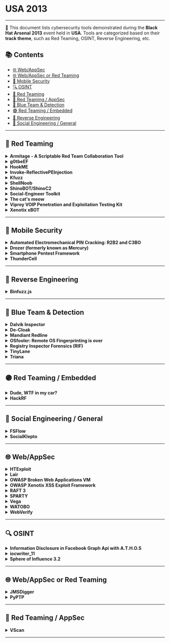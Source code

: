 # USA 2013
---
📍 This document lists cybersecurity tools demonstrated during the **Black Hat Arsenal 2013** event held in **USA**.
Tools are categorized based on their **track theme**, such as Red Teaming, OSINT, Reverse Engineering, etc.

## 📚 Contents
- [🌐 Web/AppSec](#🌐-webappsec)
- [🌐 Web/AppSec or Red Teaming](#🌐-webappsec-or-red-teaming)
- [📱 Mobile Security](#📱-mobile-security)
- [🔍 OSINT](#🔍-osint)
- [🔴 Red Teaming](#🔴-red-teaming)
- [🔴 Red Teaming / AppSec](#🔴-red-teaming-appsec)
- [🔵 Blue Team & Detection](#🔵-blue-team-detection)
- [🟣 Red Teaming / Embedded](#🟣-red-teaming-embedded)
- [🧠 Reverse Engineering](#🧠-reverse-engineering)
- [🧠 Social Engineering / General](#🧠-social-engineering-general)
---
## 🔴 Red Teaming
<details><summary><strong>Armitage - A Scriptable Red Team Collaboration Tool</strong></summary>

![USA 2013](https://img.shields.io/badge/USA%202013-black) ![Category: 🔴 Red Teaming](https://img.shields.io/badge/Category:%20🔴%20Red%20Teaming-red) ![Raphael Mudge](https://img.shields.io/badge/Raphael%20Mudge-informational)

🔗 **Link:** [Armitage - A Scriptable Red Team Collaboration Tool](https://github.com/xxgrunge/armitage)  
📝 **Description:** Armitage is a scriptable red team collaboration tool built on top of the Metasploit Framework. Through its programming language, Cortana, it's possible to integrate outside tools into Armitage's workflow and make them available in a team friendly way. This demonstration will introduce Armitage's collaboration features and highlight Cortana's improved abilities to integrate tools into Armitage's collaboration architecture.

</details>

<details><summary><strong>g0tbeEF</strong></summary>

![USA 2013](https://img.shields.io/badge/USA%202013-black) ![Category: 🔴 Red Teaming](https://img.shields.io/badge/Category:%20🔴%20Red%20Teaming-red) ![Taylor Pennington](https://img.shields.io/badge/Taylor%20Pennington-informational)

🔗 **Link:** Not Available  
📝 **Description:** Multi-threaded Python based ARP Poisoning with an Asynchronous Queue using IPTables and QUEUE deigned to capture HTTP traffic and inject a BeEF hook.

</details>

<details><summary><strong>HookME</strong></summary>

![USA 2013](https://img.shields.io/badge/USA%202013-black) ![Category: 🔴 Red Teaming](https://img.shields.io/badge/Category:%20🔴%20Red%20Teaming-red) ![Manuel Fernandez](https://img.shields.io/badge/Manuel%20Fernandez-informational)

🔗 **Link:** [HookME](https://github.com/myedibleenso/tweet-gender/blob/master/tweets_by_gender.txt)  
📝 **Description:** HookME is a software designed for intercepting communications by hooking the desired process and hooking the API calls for sending and receiving network data. HookMe provides a nice graphic user interface allowing you to change the packet content in real time, dropping or forwarding the packet. It also has a python system plugin to extend the HookMe functionality.

</details>

<details><summary><strong>Invoke-ReflectivePEInjection</strong></summary>

![USA 2013](https://img.shields.io/badge/USA%202013-black) ![Category: 🔴 Red Teaming](https://img.shields.io/badge/Category:%20🔴%20Red%20Teaming-red) ![Joe Bialek](https://img.shields.io/badge/Joe%20Bialek-informational)

🔗 **Link:** [Invoke-ReflectivePEInjection](https://github.com/EmpireProject/Empire/blob/master/data/module_source/code_execution/Invoke-ReflectivePEInjection.ps1)  
📝 **Description:** PowerShell is a powerful scripting language which has the capability to run scripts on remote systems without writing to disk.

</details>

<details><summary><strong>Kfuzz</strong></summary>

![USA 2013](https://img.shields.io/badge/USA%202013-black) ![Category: 🔴 Red Teaming](https://img.shields.io/badge/Category:%20🔴%20Red%20Teaming-red) ![Matthew Bergin](https://img.shields.io/badge/Matthew%20Bergin-informational)

🔗 **Link:** Not Available  
📝 **Description:** Kfuzz was my take on kernel level device driver fuzzing with Python. I used Python's ctypes module to interact with the OS kernel and from there manage memory and make subsequent calls to the driver loaded into the kernel.

</details>

<details><summary><strong>ShellNoob</strong></summary>

![USA 2013](https://img.shields.io/badge/USA%202013-black) ![Category: 🔴 Red Teaming](https://img.shields.io/badge/Category:%20🔴%20Red%20Teaming-red) ![Yanick Fratantonio](https://img.shields.io/badge/Yanick%20Fratantonio-informational)

🔗 **Link:** [ShellNoob](https://github.com/reyammer)  
📝 **Description:** Writing shellcode is usually really fun, but some parts are boring, error-prone, and insanely difficult to debug without the proper arsenal. ShellNoob is a tool that eases the writing and debugging of shellcode by taking care of all the parts that even a noob could do, and leaving only the fun part for the artist.

</details>

<details><summary><strong>ShinoBOT/ShinoC2</strong></summary>

![USA 2013](https://img.shields.io/badge/USA%202013-black) ![Category: 🔴 Red Teaming](https://img.shields.io/badge/Category:%20🔴%20Red%20Teaming-red) ![Shota Shinogi](https://img.shields.io/badge/Shota%20Shinogi-informational)

🔗 **Link:** Not Available  
📝 **Description:** A RAT (remote administration tool) and C2 (command/control) server for measuring a target company may or may not provide enough insight, especially when simulating a highly focused attack. After launching the RAT, control will be established by C2 server. The attacker can then do everything from the C2 server.

</details>

<details><summary><strong>Social-Engineer Toolkit</strong></summary>

![USA 2013](https://img.shields.io/badge/USA%202013-black) ![Category: 🔴 Red Teaming](https://img.shields.io/badge/Category:%20🔴%20Red%20Teaming-red) ![David Kennedy](https://img.shields.io/badge/David%20Kennedy-informational)

🔗 **Link:** [Social-Engineer Toolkit](https://github.com/trustedsec/social-engineer-toolkit)  
📝 **Description:** Let's take a deep dive into the newest and brand spanking new of the Social-Engineer Toolkit (SET). This talk will demonstrate the effectiveness of targeted attacks and how easy it is to circumvent today's technology effortlessly. Learn from the creator of SET and the most effective way to perform targeted attacks.

</details>

<details><summary><strong>The cat's meow</strong></summary>

![USA 2013](https://img.shields.io/badge/USA%202013-black) ![Category: 🔴 Red Teaming](https://img.shields.io/badge/Category:%20🔴%20Red%20Teaming-red) ![Taylor Pennington](https://img.shields.io/badge/Taylor%20Pennington-informational)

🔗 **Link:** [The cat's meow](https://github.com/nabeelvalley/link-book)  
📝 **Description:** The Cat's Meow is a tool used during our penetration testing which analyzes the most common password scheme seen during our decoding and decryption stage of post exploitation. The tool reads in a password list of already obtained cleartext passwords and produces the most commonly seen Hashcat Masks which can then in turn be used to more quickly reverse other passwords.

</details>

<details><summary><strong>Viproy VOIP Penetration and Exploitation Testing Kit</strong></summary>

![USA 2013](https://img.shields.io/badge/USA%202013-black) ![Category: 🔴 Red Teaming](https://img.shields.io/badge/Category:%20🔴%20Red%20Teaming-red) ![Fatih Ozavci](https://img.shields.io/badge/Fatih%20Ozavci-informational)

🔗 **Link:** [Viproy VOIP Penetration and Exploitation Testing Kit](https://github.com/pwnwiki/q/blob/master/modules/auxiliary/scanner/sip/vsipinvite.rb)  
📝 **Description:** Viproy VOIP Pen-Test Kit is developed to improve quality of SIP Penetration Tests. It provides authentication feature that helps to create simple tests. It includes 7 different modules with authentication support: options tester, brute forcer, enumerator, invite tester, trust analyzer, proxy and registration tester. All attacks could perform before and after authentication to fuzz SIP services and value added services.

</details>

<details><summary><strong>Xenotix xBOT</strong></summary>

![USA 2013](https://img.shields.io/badge/USA%202013-black) ![Category: 🔴 Red Teaming](https://img.shields.io/badge/Category:%20🔴%20Red%20Teaming-red) ![Ajin Abraham](https://img.shields.io/badge/Ajin%20Abraham-informational)

🔗 **Link:** [Xenotix xBOT](https://github.com/ajinabraham/Xenotix-xBOT)  
📝 **Description:** Xenotix xBOT is a powerful cross platform (Linux,Windows,Mac) bot written in Python that uses certain Google Services as Command & Control Center for the botnet. The bot works flawlessly with a single requirement of a decent internet connection. The xBOT's communication is encrypted as it uses Google's own SSL connection and is nowhere affected by any firewalls or your ISP's tricky network configurations.

</details>

---
## 📱 Mobile Security
<details><summary><strong>Automated Electromechanical PIN Cracking: R2B2 and C3BO</strong></summary>

![USA 2013](https://img.shields.io/badge/USA%202013-black) ![Category: 📱 Mobile Security](https://img.shields.io/badge/Category:%20📱%20Mobile%20Security-yellow) ![Justin Engler](https://img.shields.io/badge/Justin%20Engler-informational)

🔗 **Link:** Not Available  
📝 **Description:** Password and PIN systems are often encountered on mobile devices.  A software approach to cracking these systems is often the simplest, but in some cases a pen tester or forensic investigator may have no better option than to start pushing buttons.

</details>

<details><summary><strong>Drozer (formerly known as Mercury)</strong></summary>

![USA 2013](https://img.shields.io/badge/USA%202013-black) ![Category: 📱 Mobile Security](https://img.shields.io/badge/Category:%20📱%20Mobile%20Security-yellow) ![Tyrone Erasmus](https://img.shields.io/badge/Tyrone%20Erasmus-informational) ![Daniel Bradberry](https://img.shields.io/badge/Daniel%20Bradberry-informational)

🔗 **Link:** [Drozer (formerly known as Mercury)](https://github.com/ad-si/RosettaGit/blob/master/content/drafts/textonyms_wordlist.md)  
📝 **Description:** Drozer, previously known as Mercury, is the de facto tool for vulnerability-hunting on Android phones and in marketplace apps. In these demonstrations we are launching the new version of Drozer: one that has been extended to be a full-on, open-source exploitation framework for Android.

</details>

<details><summary><strong>Smartphone Pentest Framework</strong></summary>

![USA 2013](https://img.shields.io/badge/USA%202013-black) ![Category: 📱 Mobile Security](https://img.shields.io/badge/Category:%20📱%20Mobile%20Security-yellow) ![Georgia Weidman](https://img.shields.io/badge/Georgia%20Weidman-informational)

🔗 **Link:** [Smartphone Pentest Framework](https://github.com/georgiaw)  
📝 **Description:** As smartphones enter the workplace, sharing the network and accessing sensitive data, it is crucial to be able to assess the security posture of these devices in much the same way we perform penetration tests on workstations and servers. However, smartphones have unique attack vectors that are not currently covered by available industry tools. The smartphone penetration testing framework, the result of a DARPA Cyber Fast Track project, aims to provide an open source toolkit that addresses the many facets of assessing the security posture of these devices. We will look at the functionality of the framework including information gathering, exploitation, social engineering, and post exploitation through both a traditional IP network and through the mobile modem, showing how this framework can be leveraged by security teams and penetration testers to gain an understanding of the security posture of the smartphones in an organization. SPF can be used as a pivot to gain access to an internal network, gaining access to additional vulnerabilities. SPF can be used to bypass filtering, using SMS to control an exploited internal system. Demonstrations of SPF functionality will be shown.

</details>

<details><summary><strong>ThunderCell</strong></summary>

![USA 2013](https://img.shields.io/badge/USA%202013-black) ![Category: 📱 Mobile Security](https://img.shields.io/badge/Category:%20📱%20Mobile%20Security-yellow) ![Georgia Weidman](https://img.shields.io/badge/Georgia%20Weidman-informational)

🔗 **Link:** Not Available  
📝 **Description:** ThunderCell is a new all encompassing mobile security distribution providing the most comprehensive toolset for mobile vulnerability research, exploitation, forensics, and application auditing. The included tools span multiple mobile platforms including Android, iPhone, Windows Phone, BlackBerry, and Software Defined Radio, among others. Created and maintained by mobile researchers, ThunderCell is developed with mobile security practitioners in mind, with everything you need for your next engagement, class, or research project.

</details>

---
## 🧠 Reverse Engineering
<details><summary><strong>Binfuzz.js</strong></summary>

![USA 2013](https://img.shields.io/badge/USA%202013-black) ![Category: 🧠 Reverse Engineering](https://img.shields.io/badge/Category:%20🧠%20Reverse%20Engineering-orange) ![Artem Dinaburg](https://img.shields.io/badge/Artem%20Dinaburg-informational)

🔗 **Link:** [Binfuzz.js](https://github.com/artemdinaburg/binfuzz)  
📝 **Description:** Binfuzz.js is a library for fuzzing structured binary data in JavaScript. Structured binary data is data that can be easily represented by one or more C structures: it is composed of fixed size fields and any variable length fields are counted by another structure member. Numerous network and file formats are structured binary data, including SSL, DNS, and most image formats. Things that aren't structured binary data include languages (such as HTML or JavaScript) or text-based protocols (such as HTTP) or text-based file formats (such as PDF). A live example will be shown using Binfuzz.js to generate Windows ICO files to stress a browser's icon parsing and display code. ICO is a complex format that contains images of different sizes for optimal display based on context. Binfuzz.js will try generating edge cases such as an icon with 0xFFFF images of size 0xFFFFFFFF by 0xFFFFFFF, and cases such as saying that there are 128 images but only supplying data for one, among many other permutations. It is the author's hope that others will extend binfuzz.js for other use cases.

</details>

---
## 🔵 Blue Team & Detection
<details><summary><strong>Dalvik Inspector</strong></summary>

![USA 2013](https://img.shields.io/badge/USA%202013-black) ![Category: 🔵 Blue Team & Detection](https://img.shields.io/badge/Category:%20🔵%20Blue%20Team%20&%20Detection-cyan) ![Joe Sylve](https://img.shields.io/badge/Joe%20Sylve-informational)

🔗 **Link:** [Dalvik Inspector](https://github.com/volatilityfoundation/volatility/wiki/Volatility-Documentation-Project/422845b0a6e3df3a136cd2b1d18441d5b200bba1)  
📝 **Description:** Dalvik is the process Virtual Machine used by Android that powers all non-native applications used on Android devices. Through Dalvik memory analysis, a wealth of insight can be gained into the workings of a running application, including all instantiated objects (classes) and the variables, methods, and other per-instance class information. Analysis of structures at this level will allow investigators to see internal application-level state in its ânativeâ form. This is an important evolution in state of cutting edge memory forensics, which allows the investigator to move above the kernel level and see higher-level structures in readable form and with broad context.

</details>

<details><summary><strong>De-Cloak</strong></summary>

![USA 2013](https://img.shields.io/badge/USA%202013-black) ![Category: 🔵 Blue Team & Detection](https://img.shields.io/badge/Category:%20🔵%20Blue%20Team%20&%20Detection-cyan) ![Darren Manners](https://img.shields.io/badge/Darren%20Manners-informational)

🔗 **Link:** [De-Cloak](https://github.com/yangjiheng/3DGS_and_Beyond_Docs/blob/main/README.md)  
📝 **Description:** De-Cloak is designed to extract HTTP user agents from PCAP files and store known user agents in a database. Hackers often hide wget or http requests by using known user agents. However, if we change our own user agents (perhaps via a GPO) we can start to investigate what starts to stand out. Simple but effective.

</details>

<details><summary><strong>Mandiant Redline</strong></summary>

![USA 2013](https://img.shields.io/badge/USA%202013-black) ![Category: 🔵 Blue Team & Detection](https://img.shields.io/badge/Category:%20🔵%20Blue%20Team%20&%20Detection-cyan) ![Theodore Wilson](https://img.shields.io/badge/Theodore%20Wilson-informational)

🔗 **Link:** [Mandiant Redline](https://github.com/kbharathala/goldmanquantquest/blob/master/keywordTok.csv)  
📝 **Description:** Redline, Mandiantâs premier free tool, provides host investigative capabilities to users to find signs of malicious activity through memory and file analysis, and the development of a threat assessment profile.  With Redline, users can:

</details>

<details><summary><strong>OSfooler: Remote OS Fingerprinting is over</strong></summary>

![USA 2013](https://img.shields.io/badge/USA%202013-black) ![Category: 🔵 Blue Team & Detection](https://img.shields.io/badge/Category:%20🔵%20Blue%20Team%20&%20Detection-cyan) ![Jaime Sanchez](https://img.shields.io/badge/Jaime%20Sanchez-informational)

🔗 **Link:** [OSfooler: Remote OS Fingerprinting is over](https://github.com/segofensiva/OSfooler-ng)  
📝 **Description:** Using commercial tools to secure your network is recommended, but it is necessary to be one step further to keep the system secure. With this technique you can give that step in order defend your servers against the first phase of all attacks Fingerprinting. This is done by intercepting all traffic that your box is sending in order to camouflage and modify in real time the flags in TCP/IP packets that discover your system.

</details>

<details><summary><strong>Registry Inspector Forensics (RIF)</strong></summary>

![USA 2013](https://img.shields.io/badge/USA%202013-black) ![Category: 🔵 Blue Team & Detection](https://img.shields.io/badge/Category:%20🔵%20Blue%20Team%20&%20Detection-cyan) ![Lodovico Marziale](https://img.shields.io/badge/Lodovico%20Marziale-informational)

🔗 **Link:** Not Available  
📝 **Description:** Registry Inspector Forensics (RIF), based on the widely used Registry Decoder, is a powerful registry forensics platform. It features the ability to acquire and analyze numerous registry hives simultaneously, intelligent search, a plugin-based architecture, both GUI and full command line support and the ability to parse and analyze memory-resident hive files including the volatile hives. This functionality is perfectly suited for forensic investigations, malware analysis, and incident response scenarios. The project is free and open source and under active development.

</details>

<details><summary><strong>TinyLane</strong></summary>

![USA 2013](https://img.shields.io/badge/USA%202013-black) ![Category: 🔵 Blue Team & Detection](https://img.shields.io/badge/Category:%20🔵%20Blue%20Team%20&%20Detection-cyan) ![Rob Bathurst](https://img.shields.io/badge/Rob%20Bathurst-informational)

🔗 **Link:** Not Available  
📝 **Description:** The TinyLANEâ¢ is a small mobile encryption device developed by Peak Security, Inc. to allow individuals and businesses to create instant AES256 point-to-point tunnels between two or more TinyLANEs utilizing individual keys for each connection. The TinyLANEâ¢ is capable of functioning on most hardware platforms including ARM, x86, and 64-bit based processors in addition to throughput at near line speed on most connects up to 10 Gigabit.

</details>

<details><summary><strong>Triana</strong></summary>

![USA 2013](https://img.shields.io/badge/USA%202013-black) ![Category: 🔵 Blue Team & Detection](https://img.shields.io/badge/Category:%20🔵%20Blue%20Team%20&%20Detection-cyan) ![Juan Garrido](https://img.shields.io/badge/Juan%20Garrido-informational)

🔗 **Link:** [Triana](https://github.com/gayanvoice/top-github-users/blob/main/markdown/public_contributions/chile.md?plain=1)  
📝 **Description:** I am going to be presenting a new tool for analysing malware or possible threats in certain scenarios where the malware is not accessible or, because legal requirements, it's not possible to provide access to the files to the researchers. This is also a good starting point for newcomers and well-established forensic and malware researchers who want to quickly analise possible threats.

</details>

---
## 🟣 Red Teaming / Embedded
<details><summary><strong>Dude, WTF in my car?</strong></summary>

![USA 2013](https://img.shields.io/badge/USA%202013-black) ![Category: 🟣 Red Teaming / Embedded](https://img.shields.io/badge/Category:%20🟣%20Red%20Teaming%20/%20Embedded-purple) ![Alberto Garcia Illera](https://img.shields.io/badge/Alberto%20Garcia%20Illera-informational) ![Javier Vazquez Vidal](https://img.shields.io/badge/Javier%20Vazquez%20Vidal-informational)

🔗 **Link:** [Dude, WTF in my car?](https://github.com/fjvva/ecu-tool)  
📝 **Description:** The car ECU tuning market is weird. There is little help from people already in it, and most of the equipment is expensive. Well, not anymore!

</details>

<details><summary><strong>HackRF</strong></summary>

![USA 2013](https://img.shields.io/badge/USA%202013-black) ![Category: 🟣 Red Teaming / Embedded](https://img.shields.io/badge/Category:%20🟣%20Red%20Teaming%20/%20Embedded-purple) ![Michael Ossmann](https://img.shields.io/badge/Michael%20Ossmann-informational) ![Jared Boone](https://img.shields.io/badge/Jared%20Boone-informational)

🔗 **Link:** [HackRF](https://github.com/mossmann/hackrf/blob/master/firmware/hackrf-common.cmake)  
📝 **Description:** The HackRF project is developing an open source hardware design for a low cost Software Defined Radio (SDR) transceiver platform.  SDR technology allows a single piece of equipment to implement virtually any wireless technology (Bluetooth, GSM, ZigBee, etc.), and we hope the availability of a low cost SDR platform will revolutionize wireless communication security research and development throughout the information security community.  Having distributed hundreds of beta units (HackRF Jawbreaker) and soliciting feedback, Black Hat Arsenal Tools USA 2013 is the first chance to see the next generation hardware design in person.

</details>

---
## 🧠 Social Engineering / General
<details><summary><strong>FSFlow</strong></summary>

![USA 2013](https://img.shields.io/badge/USA%202013-black) ![Category: 🧠 Social Engineering / General](https://img.shields.io/badge/Category:%20🧠%20Social%20Engineering%20/%20General-pink) ![Pat McCoy](https://img.shields.io/badge/Pat%20McCoy-informational)

🔗 **Link:** Not Available  
📝 **Description:** FSFlow is a social engineering telemarketer-style call flow application. A call flow guides the social engineer during the call to their target, providing step by step talking points, quick logging of target responses, and an easy way to track pieces of information gained during the call. XML-Based call flows allow anyone to create the a flow and share it with others so they can reproduce the attack.

</details>

<details><summary><strong>SocialKlepto</strong></summary>

![USA 2013](https://img.shields.io/badge/USA%202013-black) ![Category: 🧠 Social Engineering / General](https://img.shields.io/badge/Category:%20🧠%20Social%20Engineering%20/%20General-pink) ![Jason Ding](https://img.shields.io/badge/Jason%20Ding-informational)

🔗 **Link:** Not Available  
📝 **Description:** We will demonstrate two tools, which one can launch effective social attacks to conduct corporate espionage, and the other one can defend users from such attacks.

</details>

---
## 🌐 Web/AppSec
<details><summary><strong>HTExploit</strong></summary>

![USA 2013](https://img.shields.io/badge/USA%202013-black) ![Category: 🌐 Web/AppSec](https://img.shields.io/badge/Category:%20🌐%20Web/AppSec-blue) ![Matias Katz](https://img.shields.io/badge/Matias%20Katz-informational)

🔗 **Link:** [HTExploit](https://github.com/Seabreg/htexploit)  
📝 **Description:** HTExploit is an open-source tool written in Python that exploits a weakness in the way that htaccess files can be configured to protect a web directory with an authentication process. By using this tool anyone would be able to list the contents of a directory protected this way, bypassing the authentication process.

</details>

<details><summary><strong>Lair</strong></summary>

![USA 2013](https://img.shields.io/badge/USA%202013-black) ![Category: 🌐 Web/AppSec](https://img.shields.io/badge/Category:%20🌐%20Web/AppSec-blue) ![Tom Steele](https://img.shields.io/badge/Tom%20Steele-informational)

🔗 **Link:** [Lair](https://github.com/lair-framework/lair)  
📝 **Description:** Lair is an open-source project developed for and by pentesters. Built on Meteor and Node.js with a dash of Python, Lair is a web application that normalizes, centralizes, and manages diverse test data from a number of common tools including Nmap, Nessus, Nexpose, and Burp. Unlike existing alternatives, Lair encourages team-based collaboration by automatically pushing updates to team members in real time. Paired with itâs workflow and documentation management, Lair offers a single solution for performing a detailed, thorough penetration test individually or as a team in a manner that has not been done before.

</details>

<details><summary><strong>OWASP Broken Web Applications VM</strong></summary>

![USA 2013](https://img.shields.io/badge/USA%202013-black) ![Category: 🌐 Web/AppSec](https://img.shields.io/badge/Category:%20🌐%20Web/AppSec-blue) ![Chuck Willis](https://img.shields.io/badge/Chuck%20Willis-informational)

🔗 **Link:** [OWASP Broken Web Applications VM](https://github.com/chuckfw/owaspbwa)  
📝 **Description:** The Open Web Application Security Project (OWASP) Broken Web Applications project (www.owaspbwa.org) provides a free and open source virtual machine loaded with web applications containing security vulnerabilities.  This session will showcase the project VM and exhibit how it can be used for training, testing, and experimentation by people in a variety of roles.

</details>

<details><summary><strong>OWASP Xenotix XSS Exploit Framework</strong></summary>

![USA 2013](https://img.shields.io/badge/USA%202013-black) ![Category: 🌐 Web/AppSec](https://img.shields.io/badge/Category:%20🌐%20Web/AppSec-blue) ![Ajin Abraham](https://img.shields.io/badge/Ajin%20Abraham-informational)

🔗 **Link:** [OWASP Xenotix XSS Exploit Framework](https://github.com/ajinabraham/OWASP-Xenotix-XSS-Exploit-Framework)  
📝 **Description:** Xenotix XSS Exploit Framework is a penetration testing tool to detect and exploit XSS vulnerabilities in Web Applications. It is basically a payload list based XSS Scanner and XSS Exploitation kit and has has the world's second largest XSS Payload list. It provides a penetration tester the ability to test all the XSS payloads available in the payload list against a web application to test for XSS vulnerabilities. The tool supports both manual mode and automated time sharing based test modes. The exploitation framework in the tool includes a XSS encoder, a victim side XSS keystroke logger, an Executable Drive-by downloader and a XSS Reverse Shell. These exploitation tools will help the penetration tester to create proof of concept attacks on vulnerable web applications during the creation of a penetration test report.

</details>

<details><summary><strong>RAFT 3</strong></summary>

![USA 2013](https://img.shields.io/badge/USA%202013-black) ![Category: 🌐 Web/AppSec](https://img.shields.io/badge/Category:%20🌐%20Web/AppSec-blue) ![Gregory Fleischer](https://img.shields.io/badge/Gregory%20Fleischer-informational) ![Nathan Hamiel](https://img.shields.io/badge/Nathan%20Hamiel-informational)

🔗 **Link:** [RAFT 3](https://github.com/Averroes/raft)  
📝 **Description:** RAFT (Response Analysis and Further Testing) is an open source Python tool designed to assist with web application assessments.

</details>

<details><summary><strong>SPARTY</strong></summary>

![USA 2013](https://img.shields.io/badge/USA%202013-black) ![Category: 🌐 Web/AppSec](https://img.shields.io/badge/Category:%20🌐%20Web/AppSec-blue) ![Aditya K Sood](https://img.shields.io/badge/Aditya%20K%20Sood-informational)

🔗 **Link:** [SPARTY](https://github.com/0xdevalias/sparty)  
📝 **Description:** Sparty is an open source tool written in python to audit web applications using sharepoint and frontpage architecture. The motivation behind this tool is to provide an easy and robust way to scrutinize the security configurations of sharepoint and frontpage based web applications. Due to the complex nature of these web administration software, it is required to have a simple and efficient tool that gathers information, check access permissions, dump critical information from default files and perform automated exploitation if security risks are identified.  A number of automated scanners fall short of this and Sparty is a solution to that .  In the first release, Sparty is capable of performing following tasks:

</details>

<details><summary><strong>Vega</strong></summary>

![USA 2013](https://img.shields.io/badge/USA%202013-black) ![Category: 🌐 Web/AppSec](https://img.shields.io/badge/Category:%20🌐%20Web/AppSec-blue) ![David Mirza Ahmad](https://img.shields.io/badge/David%20Mirza%20Ahmad-informational)

🔗 **Link:** [Vega](https://github.com/dma)  
📝 **Description:** We will be exhibiting Vega 1.0.

</details>

<details><summary><strong>WATOBO</strong></summary>

![USA 2013](https://img.shields.io/badge/USA%202013-black) ![Category: 🌐 Web/AppSec](https://img.shields.io/badge/Category:%20🌐%20Web/AppSec-blue) ![Andreas Schmidt](https://img.shields.io/badge/Andreas%20Schmidt-informational)

🔗 **Link:** [WATOBO](https://github.com/siberas/watobo/blob/master/TODO.md)  
📝 **Description:** WATOBO is a security tool for web applications. It is intended to enable security professionals to perform efficient (semi-automated) web application security audits.

</details>

<details><summary><strong>WebVerify</strong></summary>

![USA 2013](https://img.shields.io/badge/USA%202013-black) ![Category: 🌐 Web/AppSec](https://img.shields.io/badge/Category:%20🌐%20Web/AppSec-blue) ![Luis Antonio Rosales Marco](https://img.shields.io/badge/Luis%20Antonio%20Rosales%20Marco-informational)

🔗 **Link:** [WebVerify](https://gist.github.com/1aN0rmus/b7c70706b4b2eaa0070c)  
📝 **Description:** WebVerify is a tool that aims to help in the recognition, vulnerability scanning and search patterns based on its own database. Unlike other tools, WebVerify first recognizes whether the target is a CMS to run other exploits... among its other advantages, WebVerify also provides command scripts to perform common WAF bypass techniques.

</details>

---
## 🔍 OSINT
<details><summary><strong>Information Disclosure in Facebook Graph Api with A.T.H.O.S</strong></summary>

![USA 2013](https://img.shields.io/badge/USA%202013-black) ![Category: 🔍 OSINT](https://img.shields.io/badge/Category:%20🔍%20OSINT-lightgrey) ![Michael Hudson](https://img.shields.io/badge/Michael%20Hudson-informational)

🔗 **Link:** [Information Disclosure in Facebook Graph Api with A.T.H.O.S](https://github.com/mjag7682/NLP-of-StockTwits-data-for-predicting-stocks/blob/master/FinALBERT_Pre_training.ipynb?short_path=f2e716b)  
📝 **Description:** The Graph API is the primary way that data is retrieved or posted to Facebook. The Getting Started Guide contains an overview of the basics of the API, walks you through using the Graph API Explorer, shows you how names work, how permissions work, what connections are and puts it all together so the rest of this reference make sense.

</details>

<details><summary><strong>iocwriter_11</strong></summary>

![USA 2013](https://img.shields.io/badge/USA%202013-black) ![Category: 🔍 OSINT](https://img.shields.io/badge/Category:%20🔍%20OSINT-lightgrey) ![William Gibb](https://img.shields.io/badge/William%20Gibb-informational)

🔗 **Link:** [iocwriter_11](https://github.com/TakahiroHaruyama/TakahiroHaruyama.github.io/blob/master/index.html)  
📝 **Description:** With the impending release of the OpenIOC 1.1 format for sharing threat intelligence, Mandiant will be releasing a set of open source tools for creating and manipulating OpenIOC objects and moving data in and out of the OpenIOC format.

</details>

<details><summary><strong>Sphere of Influence 3.2</strong></summary>

![USA 2013](https://img.shields.io/badge/USA%202013-black) ![Category: 🔍 OSINT](https://img.shields.io/badge/Category:%20🔍%20OSINT-lightgrey) ![Darren Manners](https://img.shields.io/badge/Darren%20Manners-informational)

🔗 **Link:** [Sphere of Influence 3.2](https://github.com/Beliavsky/Fortran-code-on-GitHub)  
📝 **Description:** The purpose of sphere of influence was to address the shortcomings of visualizations with regards to a tactical awareness. The IP address-to-geographical location and organization was designed to aid in the removal of false positives.  It also provides details about location, latitude/longitude and organizational information.  It addressed the fact that the majority of attacks were coming from the United States and China or from countries with high levels of broadband access.

</details>

---
## 🌐 Web/AppSec or Red Teaming
<details><summary><strong>JMSDigger</strong></summary>

![USA 2013](https://img.shields.io/badge/USA%202013-black) ![Category: 🌐 Web/AppSec or Red Teaming](https://img.shields.io/badge/Category:%20🌐%20Web/AppSec%20or%20Red%20Teaming-blue) ![Gursev Singh Kalra](https://img.shields.io/badge/Gursev%20Singh%20Kalra-informational)

🔗 **Link:** [JMSDigger](https://github.com/OpenSecurityResearch/jmsdigger)  
📝 **Description:** JMSDigger is a new tool that can be leveraged to engage and assess enterprise messaging applications with the current release focuses on ActiveMQ. JMSDigger has following features:

</details>

<details><summary><strong>PyPTP</strong></summary>

![USA 2013](https://img.shields.io/badge/USA%202013-black) ![Category: 🌐 Web/AppSec or Red Teaming](https://img.shields.io/badge/Category:%20🌐%20Web/AppSec%20or%20Red%20Teaming-blue) ![Matthew Bergin](https://img.shields.io/badge/Matthew%20Bergin-informational)

🔗 **Link:** Not Available  
📝 **Description:** PyPTP is a Python based Pointer-to-Pointer fuzzer which allows for dynamic mapping of Python modules making calls through ctypes into C/C++ DLLs

</details>

---
## 🔴 Red Teaming / AppSec
<details><summary><strong>VScan</strong></summary>

![USA 2013](https://img.shields.io/badge/USA%202013-black) ![Category: 🔴 Red Teaming / AppSec](https://img.shields.io/badge/Category:%20🔴%20Red%20Teaming%20/%20AppSec-red) ![Federico Massa](https://img.shields.io/badge/Federico%20Massa-informational)

🔗 **Link:** [VScan](https://github.com/decal/werdlists/blob/master/social-data/usernames-hailmary-botnet.txt)  
📝 **Description:** Usually, after we performed a Vulnerability Assessment in our organisation, we continue our work with the development of an plan of security improvements with the ultimate goal of reducing the risk and threats and be in conformity with security politics and requirements.

</details>

---